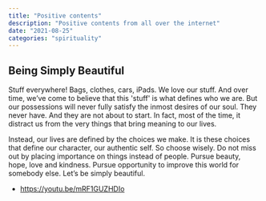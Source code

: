 ```yaml
---
title: "Positive contents"
description: "Positive contents from all over the internet"
date: "2021-08-25"
categories: "spirituality"
---
```


## Being Simply Beautiful

Stuff everywhere! Bags, clothes, cars, iPads. We love our stuff. And over time, we’ve come to believe that this 'stuff' is what defines who we are. But our possessions will never fully satisfy the inmost desires of our soul. They never have. And they are not about to start. In fact, most of the time, it distract us from the very things that bring meaning to our lives.

Instead, our lives are defined by the choices we make. It is these choices that define our character, our authentic self. So choose wisely. Do not miss out by placing importance on things instead of people. Pursue beauty, hope, love and kindness. Pursue opportunity to improve this world for somebody else. Let’s be simply beautiful.

- https://youtu.be/mRF1GUZHDIo
